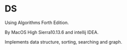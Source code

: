 # DS

Using Algorithms Forth Edition.

By MacOS High Sierra10.13.6 and intellij IDEA.

Implements data structure, sorting, searching and graph.
